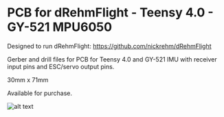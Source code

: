 # PCB for dRehmFlight - Teensy 4.0 - GY-521 MPU6050

Designed to run dRehmFlight: https://github.com/nickrehm/dRehmFlight

Gerber and drill files for PCB for Teensy 4.0 and GY-521 IMU with receiver input pins and ESC/servo output pins.

30mm x 71mm

Available for purchase.

![alt text](https://github.com/joerenteria/dRehmFlight-PCB/blob/main/PCB.PNG)
